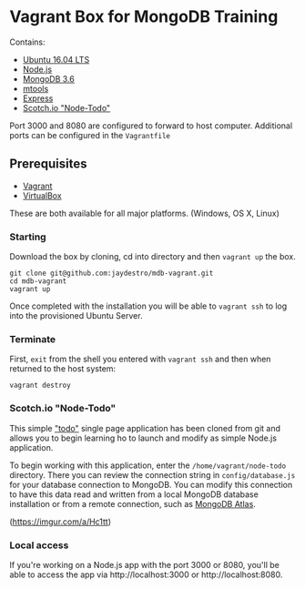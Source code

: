 # Vagrant Box for MongoDB Training

Contains:

 * [Ubuntu 16.04 LTS](https://www.ubuntu.com/download)
 * [Node.js](https://nodejs.org/en/)
 * [MongoDB 3.6](https://www.mongodb.com/mongodb-3.6)
 * [mtools](https://github.com/rueckstiess/mtools)
 * [Express](https://expressjs.com)
 * [Scotch.io "Node-Todo"](https://github.com/scotch-io/node-todo)

Port 3000 and 8080 are configured to forward to host computer.  Additional ports can be configured in the `Vagrantfile`

## Prerequisites

 * [Vagrant](http://vagrantup.com/)
 * [VirtualBox](https://www.virtualbox.org/)

 These are both available for all major platforms. (Windows, OS X, Linux)

### Starting

Download the box by cloning, cd into directory and then `vagrant up` the box.  

```
git clone git@github.com:jaydestro/mdb-vagrant.git
cd mdb-vagrant
vagrant up
```

Once completed with the installation you will be able to `vagrant ssh` to log into the provisioned Ubuntu Server.


### Terminate

First, `exit` from the shell you entered with `vagrant ssh` and then when returned to the host system:

```
vagrant destroy
```

### Scotch.io "Node-Todo"

This simple ["todo"](https://github.com/scotch-io/node-todo) single page application has been cloned from git and allows you to begin learning ho to launch and modify as simple Node.js application.

To begin working with this application, enter the `/home/vagrant/node-todo` directory.  There you can review the connection string in `config/database.js` for your database connection to MongoDB.  You can modify this connection to have this data read and written from a local MongoDB database installation or from a remote connection, such as [MongoDB Atlas](https://www.mongodb.com/cloud/atlas).

(https://imgur.com/a/Hc1tt)


### Local access

If you're working on a Node.js app with the port 3000 or 8080, you'll be able to access the app via http://localhost:3000 or http://localhost:8080.  
